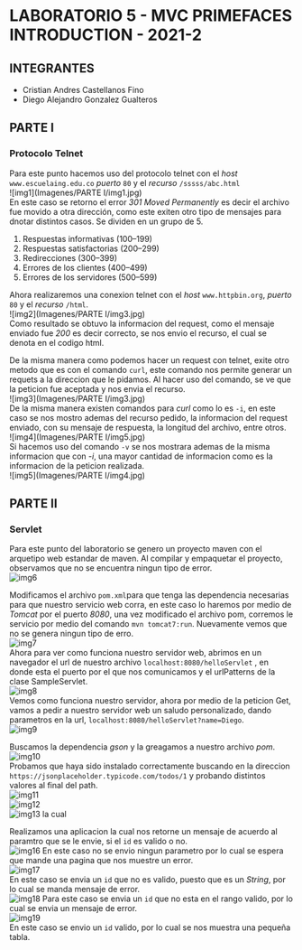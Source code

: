 # LABORATORIO 5 - MVC PRIMEFACES INTRODUCTION - 2021-2
## INTEGRANTES  
- Cristian Andres Castellanos Fino
- Diego Alejandro Gonzalez Gualteros  
## PARTE I
### Protocolo Telnet  
  Para este punto hacemos uso del protocolo telnet con el _host_ ```www.escuelaing.edu.co``` _puerto_ ```80``` y el _recurso_ ```/sssss/abc.html```  
  ![img1](Imagenes/PARTE I/img1.jpg)  
  En este caso se retorno el error _301 Moved Permanently_ es decir el archivo fue movido a otra dirección, como este exiten otro tipo de mensajes para dnotar distintos casos. Se dividen en un grupo de 5.  
  1. Respuestas informativas (100–199)
  2. Respuestas satisfactorias (200–299)
  3. Redirecciones (300–399)
  4. Errores de los clientes (400–499)
  5. Errores de los servidores (500–599)  

Ahora realizaremos una conexion telnet con el _host_ ```www.httpbin.org```, _puerto_ ```80``` y el _recurso_ ```/html```.  
![img2](Imagenes/PARTE I/img3.jpg)  
Como resultado se obtuvo la informacion del request, como el mensaje enviado fue _200_ es decir correcto, se nos envio el recurso, el cual se denota en el codigo html.  

De la misma manera como podemos hacer un request con telnet, exite otro metodo que es con el comando ```curl```, este comando nos permite generar un requets a la direccion que le pidamos. Al hacer uso del comando, se ve que la peticion fue aceptada y nos envia el recurso.  
![img3](Imagenes/PARTE I/img3.jpg)  
De la misma manera existen comandos para _curl_ como lo es ```-i```, en este caso se nos mostro ademas del recurso pedido, la informacion del request enviado, con su mensaje de respuesta, la longitud del archivo, entre otros.  
![img4](Imagenes/PARTE I/img5.jpg)  
Si hacemos uso del comando ```-v``` se nos mostrara ademas de la misma informacion que con _-i_, una mayor cantidad de informacion como es la informacion de la peticion realizada.  
![img5](Imagenes/PARTE I/img4.jpg)  
## PARTE II
### Servlet 
  Para este punto del laboratorio se genero un proyecto maven con el arquetipo web estandar de maven. Al compilar y empaquetar el proyecto, observamos que no se encuentra ningun tipo de error.  
  ![img6](https://github.com/DiegoGonzalez2807/lab5-cvds/blob/7db75f31b211017e4d92314665e0e70c52d6a551/Imagenes/PARTE%20II/img6.png)
  
  Modificamos el archivo ```pom.xml```para que tenga las dependencia necesarias para que nuestro servicio web corra, en este caso lo haremos por medio de _Tomcat_ por el puerto _8080_, una vez modificado el archivo pom, corremos le servicio por medio del comando ```mvn tomcat7:run```.  Nuevamente vemos que no se genera ningun tipo de erro.  
  ![img7](https://github.com/DiegoGonzalez2807/lab5-cvds/blob/7db75f31b211017e4d92314665e0e70c52d6a551/Imagenes/PARTE%20II/img7.png)  
  Ahora para ver como funciona nuestro servidor web, abrimos en un navegador el url de nuestro archivo ```localhost:8080/helloServlet``` , en donde esta el puerto por el que nos comunicamos y el urlPatterns de la clase SampleServlet.  
  ![img8](https://github.com/DiegoGonzalez2807/lab5-cvds/blob/7db75f31b211017e4d92314665e0e70c52d6a551/Imagenes/PARTE%20II/img8.png)  
  Vemos como funciona nuestro servidor, ahora por medio de la peticion Get, vamos a pedir a nuestro servidor web un saludo personalizado, dando parametros en la url, ```localhost:8080/helloServlet?name=Diego```.  
  ![img9](https://github.com/DiegoGonzalez2807/lab5-cvds/blob/7db75f31b211017e4d92314665e0e70c52d6a551/Imagenes/PARTE%20II/img9.png)  
  
  Buscamos la dependencia _gson_ y la greagamos a nuestro archivo _pom_.  
  ![img10](https://github.com/DiegoGonzalez2807/lab5-cvds/blob/7db75f31b211017e4d92314665e0e70c52d6a551/Imagenes/PARTE%20II/img10.png)  
  Probamos que haya sido instalado correctamente buscando en la direccion ```https://jsonplaceholder.typicode.com/todos/1``` y probando distintos valores al final del path.  
  ![img11](https://github.com/DiegoGonzalez2807/lab5-cvds/blob/7db75f31b211017e4d92314665e0e70c52d6a551/Imagenes/PARTE%20II/img11.png)  
  ![img12](https://github.com/DiegoGonzalez2807/lab5-cvds/blob/7db75f31b211017e4d92314665e0e70c52d6a551/Imagenes/PARTE%20II/img12.png)  
  ![img13](https://github.com/DiegoGonzalez2807/lab5-cvds/blob/7db75f31b211017e4d92314665e0e70c52d6a551/Imagenes/PARTE%20II/img13.png)  la cual 
  
  Realizamos una aplicacion la cual nos retorne un mensaje de acuerdo al paramtro que se le envie, si el ```id``` es valido o no.  
  ![img16](https://github.com/DiegoGonzalez2807/lab5-cvds/blob/7db75f31b211017e4d92314665e0e70c52d6a551/Imagenes/PARTE%20II/img16.png) 
  En este caso no se envio ningun parametro por lo cual se espera que mande una pagina que nos muestre un error.  
  ![img17](https://github.com/DiegoGonzalez2807/lab5-cvds/blob/7db75f31b211017e4d92314665e0e70c52d6a551/Imagenes/PARTE%20II/img17.png)  
  En este caso se envia un ```id``` que no es valido, puesto que es un _String_, por lo cual se manda mensaje de error.  
  ![img18](https://github.com/DiegoGonzalez2807/lab5-cvds/blob/7db75f31b211017e4d92314665e0e70c52d6a551/Imagenes/PARTE%20II/img18.png) 
  Para este caso se envia un ```id``` que no esta en el rango valido, por lo cual se envia un mensaje de error.  
  ![img19](https://github.com/DiegoGonzalez2807/lab5-cvds/blob/7db75f31b211017e4d92314665e0e70c52d6a551/Imagenes/PARTE%20II/img19.png)  
  En este caso se envio un ```id``` valido, por lo cual se nos muestra una pequeña tabla.  
  
  
  



